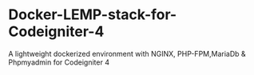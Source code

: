 # Docker-LEMP-stack-for-Codeigniter-4
A lightweight dockerized environment with NGINX, PHP-FPM,MariaDb &amp; Phpmyadmin for Codeigniter 4
